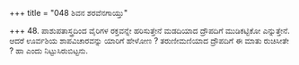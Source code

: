 +++
title = "048 ಶಿವನ ಶರವೆನಗಾಯ್ತು"

+++
48. ಪಾಶುಪತಾಸ್ತ್ರದಿಂದ ವೈರಿಗಳ ರಕ್ತವನ್ನೇ ಹರಿಸುತ್ತೇನೆ ಮಡದಿಯಾದ ದ್ರೌಪದಿಗೆ ಮುಡಿಕಟ್ಟಿಕೋ ಎನ್ನುತ್ತೇನೆ. ಆದರೆ ಊರ್ವಶಿಯ ಶಾಪವಿಚಾರವನ್ನು ಯಾರಿಗೆ ಹೇಳೋಣ ? ತರುಣೀಮಣಿಯಾದ ದ್ರೌಪದಿಗೆ ಈ ಮಾತು ರುಚಿಸೀತೇ ? ಹಾ ಎಂದು ನಿಟ್ಟುಸಿರುಬಿಟ್ಟನು.